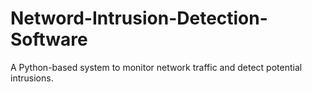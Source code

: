 # Netword-Intrusion-Detection-Software
A Python-based system to monitor network traffic and detect potential intrusions.

